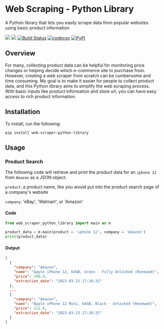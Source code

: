 # Web Scraping - Python Library

A Python library that lets you easily scrape data from popular websites using basic product information

[![](https://img.shields.io/badge/license-MIT-green)](https://opensource.org/license/mit-0/)
[![](https://img.shields.io/github/issues/keirkeenan/web-scraper-python-library)](https://github.com/keirkeenan/web-scraper-python-library/issues)
[![Build Status](https://github.com/keirkeenan/web-scraper-python-library/actions/workflows/build.yml/badge.svg)](https://github.com/keirkeenan/web-scraper-python-library/actions/workflows/build.yml)
[![codecov](https://codecov.io/gh/keirkeenan/web-scraper-python-library/branch/main/graph/badge.svg)](https://codecov.io/gh/keirkeenan/web-scraper-python-library)
[![PyPI](https://img.shields.io/pypi/v/web-scraper-python-library)](https://pypi.org/project/web-scraper-python-library/)

## Overview

For many, collecting product data can be helpful for monitoring price changes or helping decide which e-commerce site to purchase from. However, creating a web scraper from scratch can be cumbersome and time consuming. My goal is to make it easier for people to collect product data, and this Python library aims to simplify the web scraping process. With basic inputs like product information and store url, you can have easy access to rich product information.

## Installation

To install, run the following:

```
pip install web-scraper-python-library
```

## Usage

### Product Search

The following code will retrieve and print the product data for an `iphone 12` from `Amazon` as a JSON object.

`product`: a product name, like you would put into the product search page of a company's website

`company`: 'eBay', 'Walmart', or 'Amazon'

#### Code

```python
from web_scraper_python_library import main as m

product_data = m.main(product = 'iphone 12', company = 'Amazon')
print(product_data)
```

#### Output

```json
[
  {
    "company": "Amazon",
    "name": "Apple iPhone 12, 64GB, Green - Fully Unlocked (Renewed)",
    "price": 390.0,
    "extraction_date": "2023-03-23 17:38:32"
  },
  ...
  {
    "company": "Amazon",
    "name": "Apple iPhone 12 Mini, 64GB, Black - Unlocked (Renewed)",
    "price": 312.0,
    "extraction_date": "2023-03-23 17:38:32"
  }
]
```
